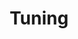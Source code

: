 ---
title: Tuning
description: Tuning your VzBoT printer for quality or performance. Learn how to run Input Shaper tests, analyze results, adjust settings accordingly, mitigate artifacts, reduce sound levels and more.
tags: [tuning, resonance, input shaper, vibration, sound, noise, quality, speed, performance, stepper tuning, belts, artifacts, ringing, ghosting]
parent: General info
slug: tuning
nav_exclude: true # page not ready for publishing
---